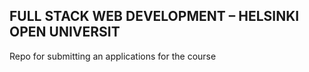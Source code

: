 <h2>FULL STACK WEB DEVELOPMENT – HELSINKI OPEN UNIVERSIT</h2>
Repo for submitting an applications for the course

